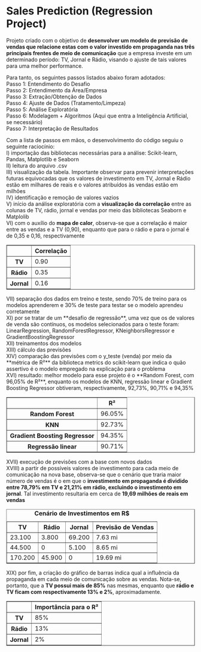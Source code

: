 # Sales Prediction (Regression Project)

Projeto criado com o objetivo de **desenvolver um modelo de previsão de vendas que relacione estas com o valor investido em propaganda nas três principais frentes de meio de comunicação** que a empresa investe em um determinado período: TV, Jornal e Rádio, visando o ajuste de tais valores para uma melhor performance. <br/>

Para tanto, os seguintes passos listados abaixo foram adotados:
<br/>
Passo 1: Entendimento do Desafio<br/>
Passo 2: Entendimento da Área/Empresa<br/>
Passo 3: Extração/Obtenção de Dados<br/>
Passo 4: Ajuste de Dados (Tratamento/Limpeza)<br/>
Passo 5: Análise Exploratória<br/>
Passo 6: Modelagem + Algoritmos (Aqui que entra a Inteligência Artificial, se necessário)<br/>
Passo 7: Interpretação de Resultados<br/>

Com a lista de passos em mãos, o desenvolvimento do código seguiu o seguinte raciocínio:<br/>
I) importação das bibliotecas necessárias para a análise: Scikit-learn, Pandas, Matplotlib e Seaborn<br/>
II) leitura do arquivo .csv<br/>
III) visualização da tabela. Importante observar para prevenir interpretações futuras equivocadas que os valores de investimento em TV, Jornal e Rádio estão em milhares de reais e o valores atribuídos às vendas estão em milhões<br/>
IV) identificação e remoção de valores vazios<br/>
V) início da análise exploratória com a **visualização da correlação** entre as colunas de TV, rádio, jornal e vendas por meio das bibliotecas Seaborn e Matplolib<br/>
VI) com o auxílio do **mapa de calor**, observa-se que a correlação é maior entre as vendas e a TV (0,90), enquanto que para o rádio e para o jornal é de 0,35 e 0,16, respectivamente<br/>

<table border="1">
    <tr>
        <th>&nbsp;</th>
        <th>Correlação</th>
    </tr>
    <tr>
        <th>TV</th>
        <td>0.90</td>
    </tr>
    <tr>
         <th>Rádio</th>
        <td>0.35</td>
    </tr>
    <tr>
        <th>Jornal</th>
        <td>0.16</td>
</table>
VII) separação dos dados em treino e teste, sendo 70% de treino para os modelos aprenderem e 30% de teste para testar se o modelo aprendeu corretamente<br/>
XI) por se tratar de um **desafio de regressão**, uma vez que os de valores de venda são contínuos, os modelos selecionados para o teste foram:  LinearRegression, RandomForestRegressor, KNeighborsRegressor e GradientBoostingRegressor<br/>
XII) treinamentos dos modelos<br/>
XIII) cálculo das previsões<br/>
XIV) comparação das previsões com o y_teste (venda) por meio da **métrica de R²** da biblioteca metrics do scikit-learn que indica o quão assertivo é o modelo empregado na explicação para o problema <br/>
XVI) resultado: melhor modelo para esse projeto é o **Random Forest, com 96,05% de R²**, enquanto os modelos de KNN, regressão linear e Gradient Boosting Regressor obtiveram, respectivamente, 92,73%, 90,71% e 94,35% <br/>

<table border="1">
    <tr>
        <th>&nbsp;</th>
        <th>R²</th>
    </tr>
    <tr>
        <th>Random Forest</th>
        <td>96.05%</td>
    </tr>
    <tr>
         <th>KNN</th>
        <td>92.73%</td>
    </tr>
     <tr>
         <th>Gradient Boosting Regressor</th>
        <td>94.35%</td>
    </tr>
    <tr>
        <th>Regressão linear</th>
        <td>90.71%</td>
</table>

XVII) execução de previsões com a base com novos dados<br/>
XVIII) a partir de possíveis valores de investimento para cada meio de comunicação na nova base, observa-se que o cenário que traria maior número de vendas é o em que o **investimento em propaganda é dividido entre 78,79% em TV e 21,21% em rádio, excluindo o investimento em jornal**. Tal investimento resultaria em cerca de **19,69 milhões de reais em vendas** <br/>

<table border="1">
    <caption><b>Cenário de Investimentos em R$</b></caption>
    <tr>
        <th>TV</th>
        <th>Rádio</th>
        <th>Jornal</th>
        <th>Previsão de Vendas</th>
    </tr>
    <tr>
        <td>23.100</td>
        <td>3.800</td>
        <td>69.200</td>
        <td>7.63 mi</td>
    </tr>
    <tr>
        <td>44.500</td>
        <td>0</td>
        <td>5.100</td>
        <td>8.65 mi</td>
    </tr>
  <tr>
        <td>170.200</td>
        <td>45.900</td>
        <td>0</td>
        <td>19.69 mi</td>
    </tr>
</table>

XIX) por fim, a criação do gráfico de barras indica qual a influência da propaganda em cada meio de comunicação sobre as vendas. Nota-se, portanto, que a **TV possui mais de 85%** nas mesmas, enquanto que **rádio e TV ficam com respectivamente 13% e 2%**, aproximadamente. <br/>
 <table border="1">
    <tr>
        <th>&nbsp;</th>
        <th>Importância para o R²</th>
    </tr>
    <tr>
        <th>TV</th>
        <td>85%</td>
    </tr>
    <tr>
         <th>Rádio</th>
        <td>13%</td>
    </tr>
    <tr>
        <th>Jornal</th>
        <td>2%</td>
</table>
